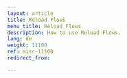 ```yaml
---
layout: article
title: Reload Flows
menu_title: Reload Flows
description: How to use Reload Flows.
lang: de
weight: 11100
ref: misc-11100
redirect_from:

---
```



